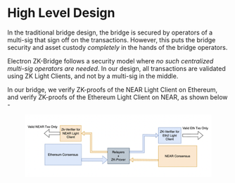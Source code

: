 # High Level Design

In the traditional bridge design, the bridge is secured by operators of a multi-sig that sign off on the transactions. However, this puts the bridge security and asset custody _completely_ in the hands of the bridge operators.

Electron ZK-Bridge follows a security model where _no such centralized multi-sig operators are needed_. In our design, all transactions are validated using ZK Light Clients, and not by a multi-sig in the middle.

In our bridge, we verify ZK-proofs of the NEAR Light Client on Ethereum, and verify ZK-proofs of the Ethereum Light Client on NEAR, as shown below -



<figure><img src="../.gitbook/assets/Screenshot 2023-02-28 at 12.07.30 AM.png" alt=""><figcaption></figcaption></figure>

